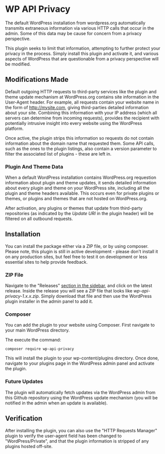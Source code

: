 # WP API Privacy

The default WordPress installation from wordpress.org automatically transmits extraneous information via various HTTP calls that occur in the admin. Some of this data may be cause for concern from a privacy perspective. 

This plugin seeks to limit that information, attempting to further protect your privacy in the process. Simply install this plugin and activate it, and various aspects of WordPress that 
are questionable from a privacy perspective will be modified.  

## Modifications Made 

Default outgoing HTTP requests to third-party services like the plugin and theme update mechanism at WordPress.org contains site information in the User-Agent header.  For example, all requests contain your website name in the form of http://mysite.com, giving third-parties detailed information about your site.  Combining this information with your IP address (which all servers can determine from incoming requests), provides the recipient with potentially intrusive insight into every website using the WordPress platform. 

Once active, the plugin strips this information so requests do not contain information about the domain name that requested them.  Some API calls, such as the ones to the plugin listings, also contain a version parameter to filter the associated list of plugins - these are left in.

### Plugin And Theme Data

When a default WordPress installation contains WordPress.org requestion information about plugin and theme updates, it sends detailed information about every plugin and theme on your WordPress site, including all the plugin and theme headers available.  This occurs even for private plugins or themes, or plugins and themes that are not hosted on WordPress.org.

After activation, any plugins or themes that update from third-party repositories (as indicated by the *Update URI* in the plugin header) will be filtered on all outbound requests.

## Installation

You can install the package either via a ZIP file, or by using composer.  Please note, this plugin is still in active development - please don't install it on any production sites, but feel free to test it on development or less essential sites to help provide feedback. 

### ZIP File

Navigate to the "Releases" [section in the sidebar](https://github.com/wp-privacy/wp-api-privacy/releases/latest), and click on the latest release.  Inside the release you will see a ZIP file that looks like 
*wp-api-privacy-1.x.x.zip*.  Simply download that file and then use the WordPress plugin installer in the admin panel to add it.

### Composer

You can add the plugin to your website using Composer.  First navigate to your main WordPress directory. 

The execute the command:
```
composer require wp-api-privacy
```

This will install the plugin to your wp-content/plugins directory.  Once done, navigate to your plugins page in the WordPress admin panel and activate the plugin.

### Future Updates

The plugin will automatically fetch updates via the WordPress admin from this Github repository using the WordPress update mechanism (you will be notified in the admin when an update 
is available).

## Verification

After installing the plugin, you can also use the "HTTP Requests Manager" plugin to verify the user-agent field has been changed to "WordPress/Private", and that the plugin information
is stripped of any plugins hosted off-site.

